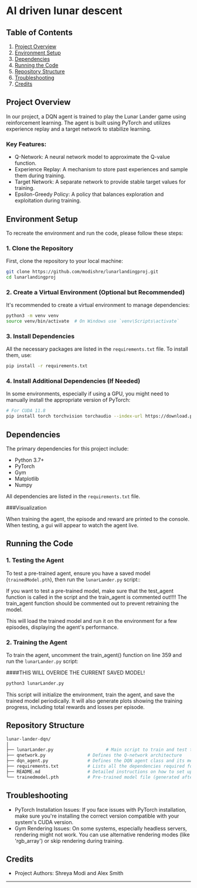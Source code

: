 # AI driven lunar descent

## Table of Contents

1. [Project Overview](#project-overview)
2. [Environment Setup](#environment-setup)
3. [Dependencies](#dependencies)
4. [Running the Code](#running-the-code)
5. [Repository Structure](#repository-structure)
6. [Troubleshooting](#troubleshooting)
7. [Credits](#credits)

## Project Overview

In our project, a DQN agent is trained to play the Lunar Lander game using reinforcement learning. The agent is built using PyTorch and utilizes experience replay and a target network to stabilize learning.

### Key Features:

- Q-Network: A neural network model to approximate the Q-value function.
- Experience Replay: A mechanism to store past experiences and sample them during training.
- Target Network: A separate network to provide stable target values for training.
- Epsilon-Greedy Policy: A policy that balances exploration and exploitation during training.

## Environment Setup

To recreate the environment and run the code, please follow these steps:

### 1. Clone the Repository

First, clone the repository to your local machine:

```bash
git clone https://github.com/modishre/lunarlandingproj.git
cd lunarlandingproj
```

### 2. Create a Virtual Environment (Optional but Recommended)

It's recommended to create a virtual environment to manage dependencies:

```bash
python3 -m venv venv
source venv/bin/activate  # On Windows use `venv\Scripts\activate`
```

### 3. Install Dependencies

All the necessary packages are listed in the `requirements.txt` file. To install them, use:

```bash
pip install -r requirements.txt
```

### 4. Install Additional Dependencies (If Needed)

In some environments, especially if using a GPU, you might need to manually install the appropriate version of PyTorch:

```bash
# For CUDA 11.8
pip install torch torchvision torchaudio --index-url https://download.pytorch.org/whl/cu118
```

## Dependencies

The primary dependencies for this project include:

- Python 3.7+
- PyTorch
- Gym
- Matplotlib
- Numpy

All dependencies are listed in the `requirements.txt` file.

###Visualization

When training the agent, the episode and reward are printed to the console.
When testing, a gui will appear to watch the agent live.

## Running the Code

### 1. Testing the Agent

To test a pre-trained agent, ensure you have a saved model (`trainedModel.pth`), then run the `lunarLander.py` script::

If you want to test a pre-trained model, make sure that the test_agent function is called in the script and the train_agent is commented out!!!!
 The train_agent function should be commented out to prevent retraining the model.


This will load the trained model and run it on the environment for a few episodes, displaying the agent's performance.

### 2. Training the Agent

To train the agent, uncomment the train_agent() function on line 359 and run the `lunarLander.py` script:

####THIS WILL OVERIDE THE CURRENT SAVED MODEL!

```bash
python3 lunarLander.py
```

This script will initialize the environment, train the agent, and save the trained model periodically. It will also generate plots showing the training progress, including total rewards and losses per episode.

## Repository Structure

```bash
lunar-lander-dqn/
│
├── lunarLander.py                    # Main script to train and test the DQN agent
├── qnetwork.py                # Defines the Q-network architecture
├── dqn_agent.py               # Defines the DQN agent class and its methods
├── requirements.txt           # Lists all the dependencies required for the project
├── README.md                  # Detailed instructions on how to set up and run the project
└── trainedmodel.pth           # Pre-trained model file (generated after training)
```

## Troubleshooting

- PyTorch Installation Issues: If you face issues with PyTorch installation, make sure you're installing the correct version compatible with your system's CUDA version.
- Gym Rendering Issues: On some systems, especially headless servers, rendering might not work. You can use alternative rendering modes (like 'rgb_array') or skip rendering during training.

## Credits

- Project Authors: Shreya Modi and Alex Smith

---
